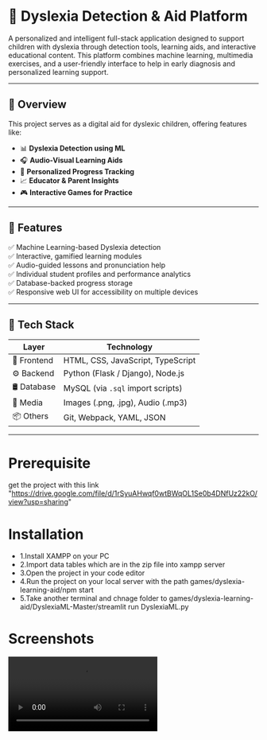 # 🧠 Dyslexia Detection & Aid Platform

A personalized and intelligent full-stack application designed to support children with dyslexia through detection tools, learning aids, and interactive educational content. This platform combines machine learning, multimedia exercises, and a user-friendly interface to help in early diagnosis and personalized learning support.

---

## 🚀 Overview

This project serves as a digital aid for dyslexic children, offering features like:

- 📊 **Dyslexia Detection using ML**
- 🎧 **Audio-Visual Learning Aids**
- 🧠 **Personalized Progress Tracking**
- 📈 **Educator & Parent Insights**
- 🎮 **Interactive Games for Practice**

---

## 🧩 Features

✅ Machine Learning-based Dyslexia detection  
✅ Interactive, gamified learning modules  
✅ Audio-guided lessons and pronunciation help  
✅ Individual student profiles and performance analytics  
✅ Database-backed progress storage  
✅ Responsive web UI for accessibility on multiple devices  

---

## 🧪 Tech Stack

| Layer       | Technology                          |
|-------------|--------------------------------------|
| 🎨 Frontend | HTML, CSS, JavaScript, TypeScript    |
| ⚙️ Backend  | Python (Flask / Django), Node.js     |
| 🛢 Database | MySQL (via `.sql` import scripts)     |
| 🎥 Media    | Images (.png, .jpg), Audio (.mp3)     |
| 📦 Others   | Git, Webpack, YAML, JSON             |

---
# Prerequisite

get the project with this link "https://drive.google.com/file/d/1rSyuAHwqf0wtBWqOL1Se0b4DNfUz22kO/view?usp=sharing"

# Installation

- 1.Install XAMPP on your PC 
- 2.Import data tables which are in the zip file into xampp server
- 3.Open the project in your code editor
- 4.Run the project on your local server with the path games/dyslexia-learning-aid/npm start 
- 5.Take another terminal and chnage folder to games/dyslexia-learning-aid/DyslexiaML-Master/streamlit run DyslexiaML.py

# Screenshots

![Webpage](Screenshots/Main.mp4)
